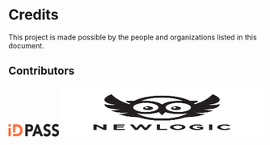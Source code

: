 # Credits

This project is made possible by the people and organizations listed in this document.

## Contributors

<img src="docs/images/id_pass_logo.svg" width="100" height="25">
<img src="docs/images/newlogic_logo.svg" width="400" height="100">
